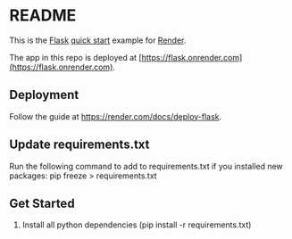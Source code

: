 # README

This is the [Flask](http://flask.pocoo.org/) [quick start](http://flask.pocoo.org/docs/1.0/quickstart/#a-minimal-application) example for [Render](https://render.com).

The app in this repo is deployed at [https://flask.onrender.com](https://flask.onrender.com).

## Deployment

Follow the guide at https://render.com/docs/deploy-flask.

## Update requirements.txt
Run the following command to add to requirements.txt if you installed new packages:
pip freeze > requirements.txt

## Get Started

1. Install all python dependencies (pip install -r requirements.txt)
